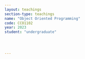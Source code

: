 ```yaml
---
layout: teachings
section-type: teachings
name: "Object Oriented Programming"
code: CCO1102
year: 2023
student: "undergraduate"




---
```



